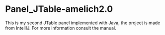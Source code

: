 # Panel_JTable-amelich2.0
This is my second JTable panel implemented with Java, the project is made from IntellIJ. For more information consult the manual.
